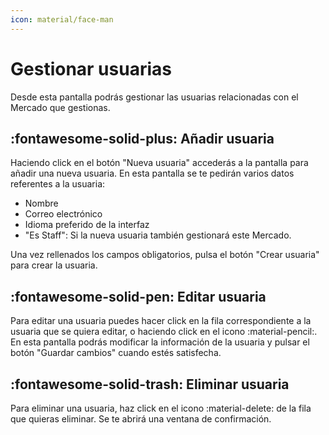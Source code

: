 ```yaml
---
icon: material/face-man
---
```


# Gestionar usuarias
Desde esta pantalla podrás gestionar las usuarias relacionadas con el Mercado que gestionas.

## :fontawesome-solid-plus: Añadir usuaria
Haciendo click en el botón "Nueva usuaria" accederás a la pantalla para añadir una nueva usuaria. 
En esta pantalla se te pedirán varios datos referentes a la usuaria:

  - Nombre
  - Correo electrónico
  - Idioma preferido de la interfaz
  - "Es Staff": Si la nueva usuaria también gestionará este Mercado.

Una vez rellenados los campos obligatorios, pulsa el botón "Crear usuaria" para crear la usuaria.

## :fontawesome-solid-pen: Editar usuaria
Para editar una usuaria puedes hacer click en la fila correspondiente a la usuaria que se quiera editar, o haciendo click en el icono :material-pencil:.
En esta pantalla podrás modificar la información de la usuaria y pulsar el botón "Guardar cambios" cuando estés satisfecha. 

## :fontawesome-solid-trash: Eliminar usuaria
Para eliminar una usuaria, haz click en el icono :material-delete: de la fila que quieras eliminar. Se te abrirá una ventana de confirmación.
